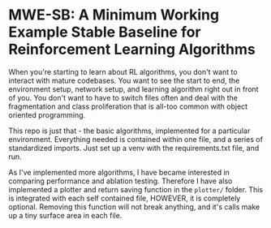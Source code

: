 # MWE-SB: A Minimum Working Example Stable Baseline for Reinforcement Learning Algorithms

When you're starting to learn about RL algorithms, you don't want to interact with mature codebases. You want to see the start to end, the environment setup, network setup, and learning algorithm right out in front of you. You don't want to have to switch files often and deal with the fragmentation and class proliferation that is all-too common with object oriented programming.

This repo is just that - the basic algorithms, implemented for a particular environment. Everything needed is contained within one file, and a series of standardized imports. Just set up a venv with the requirements.txt file, and run. 

As I've implemented more algorithms, I have became interested in comparing performance and ablation testing. Therefore I have also implemented a  plotter and return saving function in the `plotter/` folder. This is integrated with each self contained file, HOWEVER, it is completely optional. Removing this function will not break anything, and it's calls make up a tiny surface area in each file.